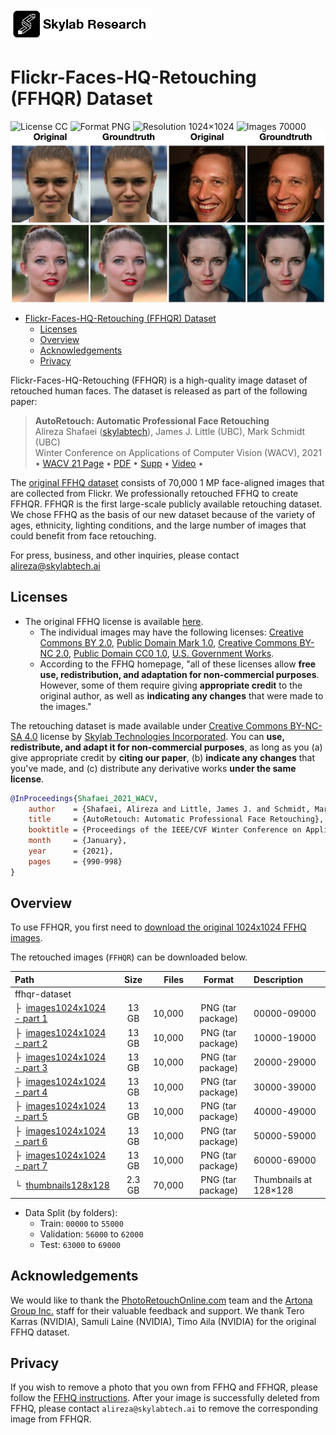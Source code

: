 [![Skylab Research](skylab-research.png)](https://research.skylabtech.ai/)

# Flickr-Faces-HQ-Retouching (FFHQR) Dataset

![License CC](https://img.shields.io/badge/license-CC-green.svg?style=plastic)
![Format PNG](https://img.shields.io/badge/format-PNG-green.svg?style=plastic)
![Resolution 1024&times;1024](https://img.shields.io/badge/resolution-1024&times;1024-green.svg?style=plastic)
![Images 70000](https://img.shields.io/badge/images-70,000-green.svg?style=plastic)
![Teaser image](./ffhqr-teaser.jpg)

- [Flickr-Faces-HQ-Retouching (FFHQR) Dataset](#flickr-faces-hq-retouching-ffhqr-dataset)
  - [Licenses](#licenses)
  - [Overview](#overview)
  - [Acknowledgements](#acknowledgements)
  - [Privacy](#privacy)

Flickr-Faces-HQ-Retouching (FFHQR) is a high-quality image dataset of retouched human faces. The dataset is released as part of the following paper:

> **AutoRetouch: Automatic Professional Face Retouching**<br>
> Alireza Shafaei ([skylabtech](https://research.skylabtech.ai)), James J. Little (UBC), Mark Schmidt (UBC)<br>
> Winter Conference on Applications of Computer Vision (WACV), 2021<br>
> • [WACV 21 Page](https://openaccess.thecvf.com/content/WACV2021/html/Shafaei_AutoRetouch_Automatic_Professional_Face_Retouching_WACV_2021_paper.html)
> • [PDF](https://openaccess.thecvf.com/content/WACV2021/papers/Shafaei_AutoRetouch_Automatic_Professional_Face_Retouching_WACV_2021_paper.pdf)
> • [Supp](https://openaccess.thecvf.com/content/WACV2021/supplemental/Shafaei_AutoRetouch_Automatic_Professional_WACV_2021_supplemental.pdf)
> • [Video](https://youtu.be/NBFkSL5XhHA) •

The [original FFHQ dataset](https://github.com/NVlabs/ffhq-dataset) consists of 70,000 1 MP face-aligned images that are collected from Flickr. We professionally retouched FFHQ to create FFHQR. FFHQR is the first large-scale publicly available retouching dataset. We chose FFHQ as the basis of our new dataset because of the variety of ages, ethnicity, lighting conditions, and the large number of images that could benefit from face retouching.

For press, business, and other inquiries, please contact [alireza@skylabtech.ai](mailto:alireza@skylabtech.ai)

## Licenses

- The original FFHQ license is available [here](https://github.com/NVlabs/ffhq-dataset).
  - The individual images may have the following licenses: [Creative Commons BY 2.0](https://creativecommons.org/licenses/by/2.0/), [Public Domain Mark 1.0](https://creativecommons.org/publicdomain/mark/1.0/), [Creative Commons BY-NC 2.0](https://creativecommons.org/licenses/by-nc/2.0/), [Public Domain CC0 1.0](https://creativecommons.org/publicdomain/zero/1.0/), [U.S. Government Works](http://www.usa.gov/copyright.shtml).
  - According to the FFHQ homepage, "all of these licenses allow **free use, redistribution, and adaptation for non-commercial purposes**. However, some of them require giving **appropriate credit** to the original author, as well as **indicating any changes** that were made to the images."

The retouching dataset is made available under [Creative Commons BY-NC-SA 4.0](https://creativecommons.org/licenses/by-nc-sa/4.0/) license by [Skylab Technologies Incorporated](https://skylabtech.ai). You can **use, redistribute, and adapt it for non-commercial purposes**, as long as you (a) give appropriate credit by **citing our paper**, (b) **indicate any changes** that you've made, and (c) distribute any derivative works **under the same license**.

```bibtex
@InProceedings{Shafaei_2021_WACV,
    author    = {Shafaei, Alireza and Little, James J. and Schmidt, Mark},
    title     = {AutoRetouch: Automatic Professional Face Retouching},
    booktitle = {Proceedings of the IEEE/CVF Winter Conference on Applications of Computer Vision (WACV)},
    month     = {January},
    year      = {2021},
    pages     = {990-998}
}
```

## Overview

To use FFHQR, you first need to [download the original 1024x1024 FFHQ images](https://github.com/NVlabs/ffhq-dataset).

The retouched images (`FFHQR`) can be downloaded below.

| Path | Size | Files | Format | Description |
| :--- | :--: | ----: | :----: | :----------
| ffhqr-dataset |  |  | |
| &boxvr;&nbsp; [images1024x1024 - part 1](https://www.cs.ubc.ca/~shafaei/dataset/ffhqr.part1.tar) | 13 GB | 10,000 | PNG (tar package) | 00000-09000
| &boxvr;&nbsp; [images1024x1024 - part 2](https://www.cs.ubc.ca/~shafaei/dataset/ffhqr.part2.tar) | 13 GB | 10,000 | PNG (tar package) | 10000-19000
| &boxvr;&nbsp; [images1024x1024 - part 3](https://www.cs.ubc.ca/~shafaei/dataset/ffhqr.part3.tar) | 13 GB | 10,000 | PNG (tar package) | 20000-29000
| &boxvr;&nbsp; [images1024x1024 - part 4](https://www.cs.ubc.ca/~shafaei/dataset/ffhqr.part4.tar) | 13 GB | 10,000 | PNG (tar package) | 30000-39000
| &boxvr;&nbsp; [images1024x1024 - part 5](https://www.cs.ubc.ca/~shafaei/dataset/ffhqr.part5.tar) | 13 GB | 10,000 | PNG (tar package) | 40000-49000
| &boxvr;&nbsp; [images1024x1024 - part 6](https://www.cs.ubc.ca/~shafaei/dataset/ffhqr.part6.tar) | 13 GB | 10,000 | PNG (tar package) | 50000-59000
| &boxvr;&nbsp; [images1024x1024 - part 7](https://www.cs.ubc.ca/~shafaei/dataset/ffhqr.part7.tar) | 13 GB | 10,000 | PNG (tar package) | 60000-69000
| &boxur;&nbsp; [thumbnails128x128](https://www.cs.ubc.ca/~shafaei/dataset/thumbs.tar) | 2.3 GB | 70,000 | PNG (tar package) | Thumbnails at 128&times;128

- Data Split (by folders):
  - Train: `00000` to `55000`
  - Validation: `56000` to `62000`
  - Test: `63000` to `69000`

## Acknowledgements

We would like to thank the [PhotoRetouchOnline.com](http://PhotoRetouchOnline.com) team and the [Artona Group Inc.](https://www.artona.com/) staff for their valuable feedback and support. We thank Tero Karras (NVIDIA), Samuli Laine (NVIDIA), Timo Aila (NVIDIA) for the original FFHQ dataset.

## Privacy

If you wish to remove a photo that you own from FFHQ and FFHQR, please follow the [FFHQ instructions](https://github.com/NVlabs/ffhq-dataset#privacy). After your image is successfully deleted from FFHQ, please contact `alireza@skylabtech.ai` to remove the corresponding image from FFHQR.
